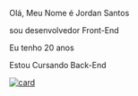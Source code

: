 Olá, Meu Nome é Jordan Santos

sou desenvolvedor Front-End  <img src= "https://img.shields.io/badge/HTML5-E34F26?style=for-the-badge&logo=html5&logoColor=white" alt= ""/>  <img src= "https://img.shields.io/badge/CSS3-1572B6?style=for-the-badge&logo=css3&logoColor=white" alt=""/>
<img src="https://img.shields.io/badge/React-20232A?style=for-the-badge&logo=react&logoColor=61DAFB" alt="" />
<img src="https://img.shields.io/badge/JavaScript-323330?style=for-the-badge&logo=javascript&logoColor=F7DF1E" alt="" />


Eu tenho 20 anos

Estou Cursando Back-End <img src="https://img.shields.io/badge/Java-ED8B00?style=for-the-badge&logo=java&logoColor=white" alt="" />


[![card](https://github-readme-stats.vercel.app/api?username=JordanSantos0502&theme=radical)](https://github.com/anuraghazra/github-readme-stats)

